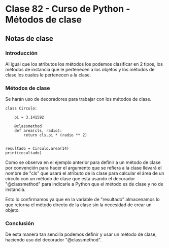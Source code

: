 # Clase 82 - Curso de Python - Métodos de clase

## Notas de clase

### Introducción
Al igual que los atributos los métodos los podemos clasificar en 2 tipos, los métodos de instancia que le pertenecen a los objetos y los métodos de clase los cuales le pertenecen a la clase.

### Métodos de clase

Se harán uso de decoradores para trabajar con los métodos de clase.

```
class Circulo:

    pi = 3.141592

    @classmethod
    def area(cls, radio):
        return cls.pi * (radio ** 2)
    

resultado = Circulo.area(14)
print(resultado)
```

Como se observa en el ejemplo anterior para definir a un método de clase por convención para hacer el argumento que se refiera a la clase llevará el nombre de "cls" que usará el atributo de la clase para calcular el área de un circulo con un método de clase que esta usando el decorador "@classmethod" para indicarle a Python que el método es de clase y no de instancia.

Esto lo confirmamos ya que en la variable de "resultado" almacenamos lo que retorna el método directo de la clase sin la necesidad de crear un objeto.


### Conclusión 

De esta manera tan sencilla podemos definir y usar un método de clase, haciendo uso del decorador "@classmethod".